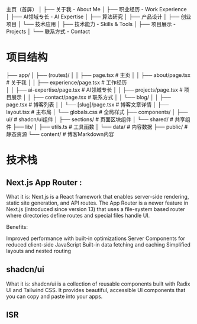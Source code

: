 主页（首屏）
│
├── 关于我 - About Me
│
├── 职业经历 - Work Experience  
│
├── AI领域专长 - AI Expertise
│   ├── 算法研究
│   ├── 产品设计
│   ├── 创业项目
│   └── 技术应用
│
├── 技术能力 - Skills & Tools
│
├── 项目展示 - Projects
│
└── 联系方式 - Contact

# 项目结构
├── app/
│   ├── (routes)/
│   │   ├── page.tsx                # 主页
│   │   ├── about/page.tsx          # 关于我
│   │   ├── experience/page.tsx     # 工作经历  
│   │   ├── ai-expertise/page.tsx   # AI领域专长
│   │   ├── projects/page.tsx       # 项目展示
│   │   ├── contact/page.tsx        # 联系方式
│   │   └── blog/
│   │       ├── page.tsx            # 博客列表
│   │       └── [slug]/page.tsx     # 博客文章详情
│   ├── layout.tsx                  # 主布局
│   └── globals.css                 # 全局样式
├── components/
│   ├── ui/                         # shadcn/ui组件
│   ├── sections/                   # 页面区块组件
│   └── shared/                     # 共享组件
├── lib/
│   ├── utils.ts                    # 工具函数
│   └── data/                       # 内容数据
├── public/                         # 静态资源
└── content/                        # 博客Markdown内容

# 技术栈
## Next.js App Router :
What it is: Next.js is a React framework that enables server-side rendering, static site generation, and API routes. The App Router is a newer feature in Next.js (introduced since version 13) that uses a file-system based router where directories define routes and special files handle UI.

Benefits:

Improved performance with built-in optimizations
Server Components for reduced client-side JavaScript
Built-in data fetching and caching
Simplified layouts and nested routing

## shadcn/ui
What it is: shadcn/ui is a collection of reusable components built with Radix UI and Tailwind CSS. It provides beautiful, accessible UI components that you can copy and paste into your apps.
## ISR
